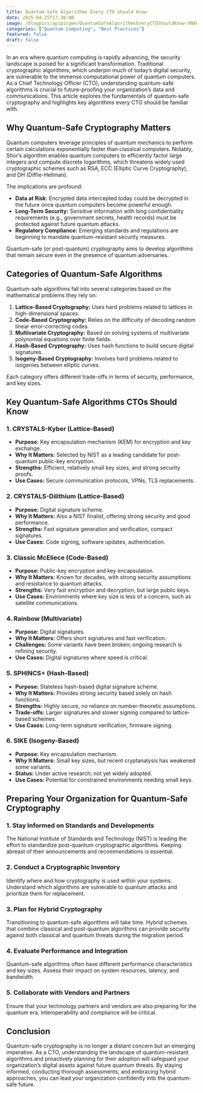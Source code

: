 ```yaml
---
title: Quantum-Safe Algorithms Every CTO Should Know
date: 2025-04-25T17:30:00
image: /blogpics/apipicgen/QuantumSafeAlgorithmsEveryCTOShouldKnow-VN6B389IPS.jpg
categories: ["Quantum Computing", "Best Practices"]
featured: false
draft: false
---
```

In an era where quantum computing is rapidly advancing, the security landscape is poised for a significant transformation. Traditional cryptographic algorithms, which underpin much of today’s digital security, are vulnerable to the immense computational power of quantum computers. As a Chief Technology Officer (CTO), understanding quantum-safe algorithms is crucial to future-proofing your organization’s data and communications. This article explores the fundamentals of quantum-safe cryptography and highlights key algorithms every CTO should be familiar with.

## Why Quantum-Safe Cryptography Matters

Quantum computers leverage principles of quantum mechanics to perform certain calculations exponentially faster than classical computers. Notably, Shor’s algorithm enables quantum computers to efficiently factor large integers and compute discrete logarithms, which threatens widely used cryptographic schemes such as RSA, ECC (Elliptic Curve Cryptography), and DH (Diffie-Hellman).

The implications are profound:

- **Data at Risk:** Encrypted data intercepted today could be decrypted in the future once quantum computers become powerful enough.
- **Long-Term Security:** Sensitive information with long confidentiality requirements (e.g., government secrets, health records) must be protected against future quantum attacks.
- **Regulatory Compliance:** Emerging standards and regulations are beginning to mandate quantum-resistant security measures.

Quantum-safe (or post-quantum) cryptography aims to develop algorithms that remain secure even in the presence of quantum adversaries.

## Categories of Quantum-Safe Algorithms

Quantum-safe algorithms fall into several categories based on the mathematical problems they rely on:

1. **Lattice-Based Cryptography:** Uses hard problems related to lattices in high-dimensional spaces.
2. **Code-Based Cryptography:** Relies on the difficulty of decoding random linear error-correcting codes.
3. **Multivariate Cryptography:** Based on solving systems of multivariate polynomial equations over finite fields.
4. **Hash-Based Cryptography:** Uses hash functions to build secure digital signatures.
5. **Isogeny-Based Cryptography:** Involves hard problems related to isogenies between elliptic curves.

Each category offers different trade-offs in terms of security, performance, and key sizes.

## Key Quantum-Safe Algorithms CTOs Should Know

### 1. CRYSTALS-Kyber (Lattice-Based)

- **Purpose:** Key encapsulation mechanism (KEM) for encryption and key exchange.
- **Why It Matters:** Selected by NIST as a leading candidate for post-quantum public-key encryption.
- **Strengths:** Efficient, relatively small key sizes, and strong security proofs.
- **Use Cases:** Secure communication protocols, VPNs, TLS replacements.

### 2. CRYSTALS-Dilithium (Lattice-Based)

- **Purpose:** Digital signature scheme.
- **Why It Matters:** Also a NIST finalist, offering strong security and good performance.
- **Strengths:** Fast signature generation and verification, compact signatures.
- **Use Cases:** Code signing, software updates, authentication.

### 3. Classic McEliece (Code-Based)

- **Purpose:** Public-key encryption and key encapsulation.
- **Why It Matters:** Known for decades, with strong security assumptions and resistance to quantum attacks.
- **Strengths:** Very fast encryption and decryption, but large public keys.
- **Use Cases:** Environments where key size is less of a concern, such as satellite communications.

### 4. Rainbow (Multivariate)

- **Purpose:** Digital signatures.
- **Why It Matters:** Offers short signatures and fast verification.
- **Challenges:** Some variants have been broken; ongoing research is refining security.
- **Use Cases:** Digital signatures where speed is critical.

### 5. SPHINCS+ (Hash-Based)

- **Purpose:** Stateless hash-based digital signature scheme.
- **Why It Matters:** Provides strong security based solely on hash functions.
- **Strengths:** Highly secure, no reliance on number-theoretic assumptions.
- **Trade-offs:** Larger signatures and slower signing compared to lattice-based schemes.
- **Use Cases:** Long-term signature verification, firmware signing.

### 6. SIKE (Isogeny-Based)

- **Purpose:** Key encapsulation mechanism.
- **Why It Matters:** Small key sizes, but recent cryptanalysis has weakened some variants.
- **Status:** Under active research; not yet widely adopted.
- **Use Cases:** Potential for constrained environments needing small keys.

## Preparing Your Organization for Quantum-Safe Cryptography

### 1. Stay Informed on Standards and Developments

The National Institute of Standards and Technology (NIST) is leading the effort to standardize post-quantum cryptographic algorithms. Keeping abreast of their announcements and recommendations is essential.

### 2. Conduct a Cryptographic Inventory

Identify where and how cryptography is used within your systems. Understand which algorithms are vulnerable to quantum attacks and prioritize them for replacement.

### 3. Plan for Hybrid Cryptography

Transitioning to quantum-safe algorithms will take time. Hybrid schemes that combine classical and post-quantum algorithms can provide security against both classical and quantum threats during the migration period.

### 4. Evaluate Performance and Integration

Quantum-safe algorithms often have different performance characteristics and key sizes. Assess their impact on system resources, latency, and bandwidth.

### 5. Collaborate with Vendors and Partners

Ensure that your technology partners and vendors are also preparing for the quantum era. Interoperability and compliance will be critical.

## Conclusion

Quantum-safe cryptography is no longer a distant concern but an emerging imperative. As a CTO, understanding the landscape of quantum-resistant algorithms and proactively planning for their adoption will safeguard your organization’s digital assets against future quantum threats. By staying informed, conducting thorough assessments, and embracing hybrid approaches, you can lead your organization confidently into the quantum-safe future.